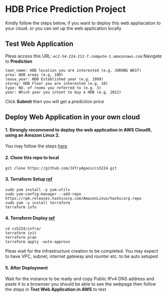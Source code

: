 # HDB Price Prediction Project
  Kindly follow the steps below, if you want to deploy this web appliacation to your cloud. 
  or you can set up the web application locally
  
## Test Web Application
  Pleas access this URL: `ec2-54-224-212-7.compute-1.amazonaws.com`
  Navigate to **Prediction**
  ```
  town_name: HDB location you are interested (e.g. JURONG WEST)
  area: HDB areas (e.g. 100)
  lease_year: HDB Established year (e.g. 1999)
  storey: HDB Floor you are interested (e.g. 10)
  type: NO. of rooms you referred to (e.g. 3)
  year: Which year you intent to buy a HDB (e.g. 2022)
  ```
  Click **Submit** then you will get a prediction price
 ## Deploy Web Application in your own cloud 
  #### 1. Strongly recommend to deploy the web application in **AWS Cloud9**, using an **Amazon Linux 2**. 
  You may follow the steps [here](https://docs.aws.amazon.com/cloud9/latest/user-guide/setup-express.html)
  #### 2. Clone this repo to local
  ```
  git clone https://github.com/JXTryAgain/cs5224.git
  ```
  #### 3. Terraform Setup [ref](https://learn.hashicorp.com/tutorials/terraform/install-cli)
  ```
  sudo yum install -y yum-utils
  sudo yum-config-manager --add-repo https://rpm.releases.hashicorp.com/AmazonLinux/hashicorp.repo
  sudo yum -y install terraform
  terraform info
  ```
  #### 4. Terraform Deploy [ref](https://www.terraform.io/docs/cli/run/index.html)
  ```
  cd cs5224/infra/
  terraform init
  terraform plan
  terraform apply -auto-approve
  ```
  Pleas wait for the infrastructure creation to be completed. You may expect to have VPC, subnet, internet gateway and rounter etc. to be auto setuped
  #### 5. After Deployment 
  Wait for the instance to be ready and copy Public IPv4 DNS address and paste it to a brownser
  you should be able to see the webpage
  then follow the steps in **Test Web Application in AWS** to test
